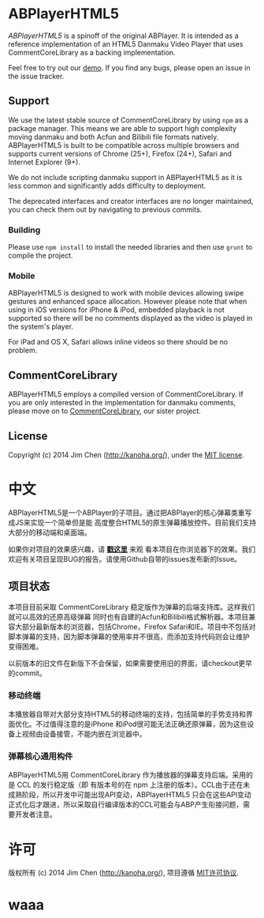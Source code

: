 # ABPlayerHTML5*ABPlayerHTML5* is a spinoff of the original ABPlayer. It is intended as a reference implementation of an HTML5 Danmaku Video Player that uses CommentCoreLibrary as a backing implementation.Feel free to try out our [demo](http://jabbany.github.io/ABPlayerHTML5/build).If you find any bugs, please open an issue in the issue tracker.## SupportWe use the latest stable source of CommentCoreLibrary by using `npm` as a packagemanager. This means we are able to support high complexity moving danmaku and both Acfun and Bilibili file formats natively. ABPlayerHTML5 is built to be compatible across multiple browsers and supports current versions of Chrome (25+), Firefox (24+), Safari and Internet Explorer (9+). We do not include scripting danmaku support in ABPlayerHTML5 as it is less commonand significantly adds difficulty to deployment.The deprecated interfaces and creator interfaces are no longer maintained, you can check them out by navigating to previous commits.### BuildingPlease use `npm install` to install the needed libraries and then use `grunt` tocompile the project.### MobileABPlayerHTML5 is designed to work with mobile devices allowing swipe gestures and enhanced space allocation. However please note that when using in iOS versions for iPhone & iPod, embedded playback is not supported so there will be no comments displayed as the video is played in the system's player. For iPad and OS X, Safari allows inline videos so there should be no problem.## CommentCoreLibraryABPlayerHTML5 employs a compiled version of CommentCoreLibrary. If you are only interested in the implementation for danmaku comments, please move on to [CommentCoreLibrary](https://github.com/jabbany/CommentCoreLibrary), our sisterproject.## LicenseCopyright (c) 2014 Jim Chen (http://kanoha.org/), under the [MIT license](http://www.opensource.org/licenses/mit-license.php).# 中文ABPlayerHTML5是一个ABPlayer的子项目。通过把ABPlayer的核心弹幕类重写成JS来实现一个简单但是能高度整合HTML5的原生弹幕播放控件。目前我们支持大部分的移动端和桌面端。如果你对项目的效果感兴趣，请 **[戳这里](http://jabbany.github.io/ABPlayerHTML5/build)** 来观看本项目在你浏览器下的效果。我们欢迎有关项目呈现BUG的报告。请使用Github自带的issues发布新的Issue。## 项目状态本项目目前采取 CommentCoreLibrary 稳定版作为弹幕的后端支持库。这样我们就可以高效的还原高级弹幕同时也有自建的Acfun和Bilibili格式解析器。本项目兼容大部分最新版本的浏览器，包括Chrome，FirefoxSafari和IE。项目中不包括对脚本弹幕的支持，因为脚本弹幕的使用率并不很高，而添加支持代码则会让维护变得困难。以前版本的旧文件在新版下不会保留，如果需要使用旧的界面，请checkout更早的commit。### 移动终端本播放器自带对大部分支持HTML5的移动终端的支持，包括简单的手势支持和界面优化。不过值得注意的是iPhone和iPod很可能无法正确还原弹幕，因为这些设备上视频由设备接管，不能内嵌在浏览器中。### 弹幕核心通用构件ABPlayerHTML5用 CommentCoreLibrary 作为播放器的弹幕支持后端。采用的是 CCL 的发行稳定版（即有版本号的在 npm 上注册的版本）。CCL由于还在未成熟阶段，所以开发中可能出现API变动，ABPlayerHTML5只会在这些API变动正式化后才跟进，所以采取自行编译版本的CCL可能会与ABP产生衔接问题，需要开发者注意。# 许可版权所有 (c) 2014 Jim Chen (http://kanoha.org/), 项目遵循 [MIT许可协议](http://www.opensource.org/licenses/mit-license.php).

# waaa
